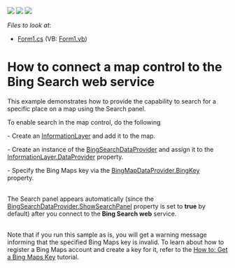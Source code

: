 <!-- default badges list -->
![](https://img.shields.io/endpoint?url=https://codecentral.devexpress.com/api/v1/VersionRange/128576223/14.2.3%2B)
[![](https://img.shields.io/badge/Open_in_DevExpress_Support_Center-FF7200?style=flat-square&logo=DevExpress&logoColor=white)](https://supportcenter.devexpress.com/ticket/details/E5065)
[![](https://img.shields.io/badge/📖_How_to_use_DevExpress_Examples-e9f6fc?style=flat-square)](https://docs.devexpress.com/GeneralInformation/403183)
<!-- default badges end -->
<!-- default file list -->
*Files to look at*:

* [Form1.cs](./CS/ConnectBingSearchProvider/Form1.cs) (VB: [Form1.vb](./VB/ConnectBingSearchProvider/Form1.vb))
<!-- default file list end -->
# How to connect a map control to the Bing Search web service


<p>This example demonstrates how to provide the capability to search for a specific place on a map using the Search panel. </p><p>To enable search in the map control, do the following</p><p>- Create an <a href="http://documentation.devexpress.com/#WindowsForms/clsDevExpressXtraMapInformationLayertopic"><u>InformationLayer</u></a> and add it to the map. </p><p>- Create an instance of the <a href="http://documentation.devexpress.com/#WindowsForms/clsDevExpressXtraMapBingSearchDataProvidertopic"><u>BingSearchDataProvider</u></a> and assign it to the <a href="http://documentation.devexpress.com/#WindowsForms/DevExpressXtraMapInformationLayer_DataProvidertopic"><u>InformationLayer.DataProvider</u></a> property. </p><p>- Specify the Bing Maps key via the <a href="http://documentation.devexpress.com/#WindowsForms/DevExpressXtraMapBingMapDataProvider_BingKeytopic"><u>BingMapDataProvider.BingKey</u></a> property. </p><p><br />
The Search panel appears automatically (since the <a href="http://documentation.devexpress.com/#WindowsForms/DevExpressXtraMapBingSearchDataProvider_ShowSearchPaneltopic"><u>BingSearchDataProvider.ShowSearchPanel</u></a> property is set to <strong>true</strong> by default) after you connect to the<strong> Bing Search web</strong> service. </p><p><br />
Note that if you run this sample as is, you will get a warning message informing that the specified Bing Maps key is invalid. To learn about how to register a Bing Maps account and create a key for it, refer to the <a href="http://documentation.devexpress.com/#WindowsForms/CustomDocument15102"><u>How to: Get a Bing Maps Key</u></a> tutorial.</p><br />


<br/>


